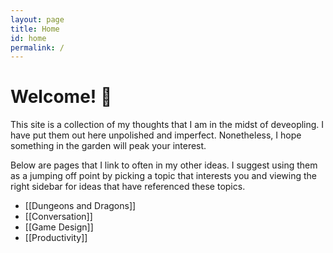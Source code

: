 ```yaml
---
layout: page
title: Home
id: home
permalink: /
---
```


# Welcome! 🌱

This site is a collection of my thoughts that I am in the midst of deveopling. I have put them out here unpolished and imperfect. Nonetheless, I hope something in the garden will peak your interest. 

Below are pages that I link to often in my other ideas.  I suggest using them as a jumping off point by picking a topic that interests you and viewing the right sidebar for ideas that have referenced these topics. 

- [[Dungeons and Dragons]]
- [[Conversation]]
- [[Game Design]]
- [[Productivity]]